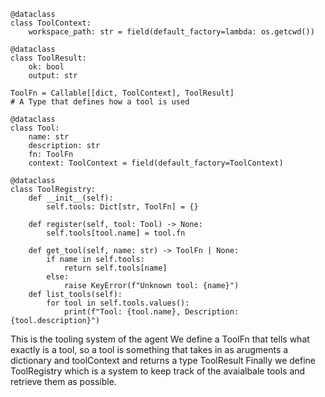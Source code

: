 ```
@dataclass
class ToolContext:
    workspace_path: str = field(default_factory=lambda: os.getcwd())

@dataclass
class ToolResult:
    ok: bool
    output: str

ToolFn = Callable[[dict, ToolContext], ToolResult]
# A Type that defines how a tool is used

@dataclass
class Tool:
    name: str
    description: str
    fn: ToolFn
    context: ToolContext = field(default_factory=ToolContext)

@dataclass
class ToolRegistry:
    def __init__(self):
        self.tools: Dict[str, ToolFn] = {}

    def register(self, tool: Tool) -> None:
        self.tools[tool.name] = tool.fn

    def get_tool(self, name: str) -> ToolFn | None:
        if name in self.tools:
            return self.tools[name]
        else:
            raise KeyError(f"Unknown tool: {name}")
    def list_tools(self):
        for tool in self.tools.values():
            print(f"Tool: {tool.name}, Description: {tool.description}")
```

This is the tooling system of the agent
We define a ToolFn that tells what exactly is a tool, so a tool is something that takes in as arugments a dictionary and toolContext and returns a type ToolResult
Finally we define ToolRegistry which is a system to keep track of the avaialbale tools and retrieve them as possible.
